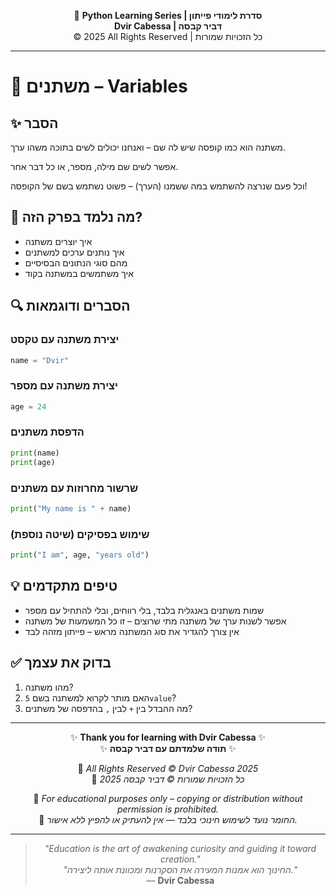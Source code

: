 <!-- DC_HEADER_START -->
<div align="center">

🐍 **Python Learning Series | סדרת לימודי פייתון**  
**Dvir Cabessa | דביר קבסה**  
© 2025 All Rights Reserved | כל הזכויות שמורות

</div>

---
<!-- DC_HEADER_END -->

# 📘 משתנים – Variables

## ✨ הסבר
משתנה הוא כמו קופסה שיש לה שם – ואנחנו יכולים לשים בתוכה משהו ערך.  

אפשר לשים שם מילה, מספר, או כל דבר אחר. 

וכל פעם שנרצה להשתמש במה ששמנו (הערך) – פשוט נשתמש בשם של הקופסה!

## 🧠 מה נלמד בפרק הזה?
- איך יוצרים משתנה  
- איך נותנים ערכים למשתנים  
- מהם סוגי הנתונים הבסיסיים  
- איך משתמשים במשתנה בקוד  

## 🔍 הסברים ודוגמאות

### יצירת משתנה עם טקסט
```python
name = "Dvir"
```

### יצירת משתנה עם מספר
```python
age = 24
```

### הדפסת משתנים
```python
print(name)
print(age)
```

### שרשור מחרוזות עם משתנים
```python
print("My name is " + name)
```

### שימוש בפסיקים (שיטה נוספת)
```python
print("I am", age, "years old")
```

## 💡 טיפים מתקדמים
- שמות משתנים באנגלית בלבד, בלי רווחים, ובלי להתחיל עם מספר  
- אפשר לשנות ערך של משתנה מתי שרוצים – זו כל המשמעות של משתנה  
- אין צורך להגדיר את סוג המשתנה מראש – פייתון מזהה לבד  

## ✅ בדוק את עצמך
1. מהו משתנה?  
2. האם מותר לקרוא למשתנה בשם `5value`?  
3. מה ההבדל בין `+` לבין `,` בהדפסה של משתנים?

<!-- DC_FOOTER_START -->
---

<div align="center">

✨ **Thank you for learning with Dvir Cabessa** ✨  
✨ **תודה שלמדתם עם דביר קבסה** ✨  

📘 *All Rights Reserved © Dvir Cabessa 2025*  
📘 *כל הזכויות שמורות © דביר קבסה 2025*  

🔗 *For educational purposes only – copying or distribution without permission is prohibited.*  
🔗 *החומר נועד לשימוש חינוכי בלבד — אין להעתיק או להפיץ ללא אישור.*

---

> _"Education is the art of awakening curiosity and guiding it toward creation."_  
> _"החינוך הוא אמנות המעירה את הסקרנות ומכוונת אותה ליצירה."_  
> — **Dvir Cabessa**

</div>
<!-- DC_FOOTER_END -->

